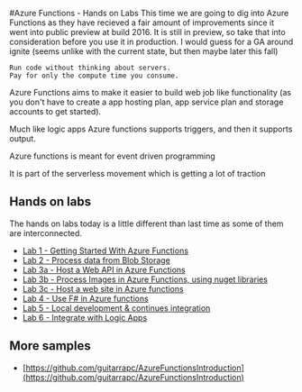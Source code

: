 #Azure Functions - Hands on Labs
This time we are going to dig into Azure Functions as they have recieved a fair amount of improvements since it went into public preview at build 2016. 
It is still in preview, so take that into consideration before you use it in production. I would guess for a GA around ignite (seems unlike with the current state, but then maybe later this fall)

 
```
Run code without thinking about servers.
Pay for only the compute time you consume.
``` 

Azure Functions aims to make it easier to build web job like functionality (as you don't have to create a app hosting plan, app service plan and storage accounts to get started).

Much like logic apps Azure functions supports triggers, and then it supports output. 

Azure functions is meant for event driven programming

It is part of the serverless movement which is getting a lot of traction 

## Hands on labs
The hands on labs today is a little different than last time as some of them are interconnected. 

* [Lab 1 - Getting Started With Azure Functions](lab1-getting-started-with-azure-functions.md)
* [Lab 2 - Process data from Blob Storage](lab2-process-data-from-azure-storage.md)
* [Lab 3a - Host a Web API in Azure Functions](lab3a-host-a-web-API-in-azure-functions.md)
* [Lab 3b - Process Images in Azure Functions, using nuget libraries](lab3b-process-images-in-azure-functions.md)
* [Lab 3c - Host a web site in Azure functions](lab3c-host-a-web-site-in-azure-functions.md)
* [Lab 4 - Use F# in Azure functions](lab4-use-F-sharp.md)
* [Lab 5 - Local development & continues integration](lab5-local-development-and-continues-integration.md)
* [Lab 6 - Integrate with Logic Apps](lab6-integrate-with-logic-apps.md)


## More samples
* [https://github.com/guitarrapc/AzureFunctionsIntroduction](https://github.com/guitarrapc/AzureFunctionsIntroduction)